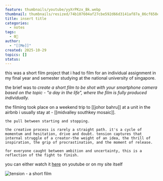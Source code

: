 ```yaml
---
feature: thumbnails/youtube/yyXrPKzx_Bk.webp
thumbnail: thumbnails/resized/74b107604af27cbe592d66d3141af87a_86cf658e.webp
title: insert title
categories:
  - notes
tags:
  - 0🌲
author:
  - "[[Me]]"
created: 2025-10-29
topics: []
status:
---
```

this was a short film project that i had to film for an individual assignment in my final year and semester studying at the national university of singapore.

the brief was to *create a short film to be shot with your smartphone camera based on the topic - "a day in the life", where the film is fully produced individually.*

the filming took place on a weekend trip to [[johor bahru]] at a unit in the airbnb i usually stay at - [[midvalley southkey mosaic]].

`the pull between starting and stopping.`

`the creative process is rarely a straight path. it's a cycle of momentum and hesitation, drive and doubt. tension captures that internal struggle of a creator-the weight of an idea, the thrill of inspiration, the grip of procrastination, and the moment of release.`

`for everyone caught between ambition and uncertainty, this is a reflection of the fight to finish.`

you can either watch it [here](youtube.com/watch?v=yyXrPKzx_Bk&feature=youtu.be) on youtube or on my site itself

![tension - a short film](https://www.youtube.com/watch?v=yyXrPKzx_Bk)
